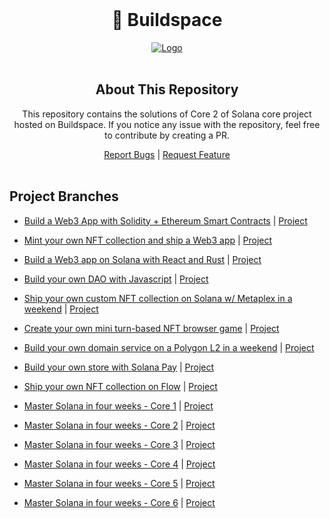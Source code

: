<!-- PROJECT LOGO -->
<br />
<div>
  <div align="center">
    <h1 style="font-weight: bold">🦄 Buildspace</h1>
    <a href="https://github.com/helloitsm3/buildspace-solutions">
        <img src="./assets/logo.png" alt="Logo">
    </a>
    <br />
    <br />
  </div>
  
</div>

<!-- ABOUT THIS REPOSITORY -->
<h2 align="center"> About This Repository </h2>

<div align="center">
<p align="center">This repository contains the solutions of Core 2 of Solana core project hosted on Buildspace. If you notice any issue with the repository, feel free to contribute by creating a PR.</p>

  <div>
    <a href="https://github.com/helloitsm3/buildspace-solutions/issues">Report Bugs</a>
    |
    <a href="https://github.com/helloitsm3/buildspace-solutions/issues">Request Feature</a>
  </div>
</div>

<br />

## Project Branches

-   [Build a Web3 App with Solidity + Ethereum Smart Contracts](https://github.com/helloitsm3/buildspace-solutions/tree/create-your-first-smart-contract) | [Project](https://buildspace.so/p/build-solidity-web3-app)

-   [Mint your own NFT collection and ship a Web3 app](https://github.com/helloitsm3/buildspace-solutions/tree/mint-your-own-nft) | [Project](https://buildspace.so/p/mint-nft-collection)

-   [Build a Web3 app on Solana with React and Rust](https://github.com/helloitsm3/buildspace-solutions/tree/solana-web-app) | [Project](https://buildspace.so/p/build-solana-web3-app)

-   [Build your own DAO with Javascript](https://github.com/helloitsm3/buildspace-solutions/tree/build-your-own-dao) | [Project](https://buildspace.so/p/build-dao-with-javascript)

-   [Ship your own custom NFT collection on Solana w/ Metaplex in a weekend](https://github.com/helloitsm3/buildspace-solutions/tree/solana-metaplex) | [Project](https://buildspace.so/p/ship-solana-nft-collection)

-   [Create your own mini turn-based NFT browser game](https://github.com/helloitsm3/buildspace-solutions/tree/create-turn-based-nft-game) | [Project](https://buildspace.so/p/create-turn-based-nft-game)

-   [Build your own domain service on a Polygon L2 in a weekend](https://github.com/helloitsm3/buildspace-solutions/tree/build-polygon-ens) | [Project](https://buildspace.so/p/build-polygon-ens)

-   [Build your own store with Solana Pay](https://github.com/helloitsm3/buildspace-solutions/tree/solana-pay-solution) | [Project](https://buildspace.so/p/build-solana-pay-store)

-   [Ship your own NFT collection on Flow](https://github.com/helloitsm3/buildspace-solutions/tree/nfts-on-flow) | [Project](https://buildspace.so/p/nfts-on-flow)

-   [Master Solana in four weeks - Core 1](https://github.com/helloitsm3/buildspace-solutions/tree/solana-core/core1) | [Project](https://buildspace.so/p/solana-core)

-   [Master Solana in four weeks - Core 2](https://github.com/helloitsm3/buildspace-solutions/tree/solana-core/core2) | [Project](https://buildspace.so/p/solana-core)

-   [Master Solana in four weeks - Core 3](https://github.com/helloitsm3/buildspace-solutions/tree/solana-core/core3) | [Project](https://buildspace.so/p/solana-core)

-   [Master Solana in four weeks - Core 4](https://github.com/helloitsm3/buildspace-solutions/tree/solana-core/core4) | [Project](https://buildspace.so/p/solana-core)

-   [Master Solana in four weeks - Core 5](https://github.com/helloitsm3/buildspace-solutions/tree/solana-core/core5) | [Project](https://buildspace.so/p/solana-core)

-   [Master Solana in four weeks - Core 6](https://github.com/helloitsm3/buildspace-solutions/tree/solana-core/core6) | [Project](https://buildspace.so/p/solana-core)
